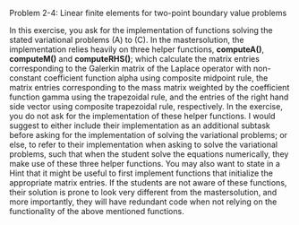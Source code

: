 Problem 2-4: Linear finite elements for two-point boundary value problems

In this exercise, you ask for the implementation of functions solving the stated variational problems (A) to (C). In the mastersolution, the implementation relies heavily on three helper functions, **computeA()**, **computeM()** and **computeRHS()**; which calculate the matrix entries corresponding to the Galerkin matrix of the Laplace operator with non-constant coefficient function alpha using composite midpoint rule, the matrix entries corresponding to the mass matrix weighted by the coefficient function gamma using the trapezoidal rule, and the entries of the right hand side vector using composite trapezoidal rule, respectively.
In the exercise, you do not ask for the implementation of these helper functions. I would suggest to either include their implementation as an additional subtask before asking for the implementation of solving the variational problems; or else, to refer to their implementation when asking to solve the variational problems, such that when the student solve the equations numerically, they make use of these three helper functions. You may also want to state in a Hint that it might be useful to first implement functions that initialize the appropriate matrix entries. If the students are not aware of these functions, their solution is prone to look very different from the mastersolution, and more importantly, they will have redundant code when not relying on the functionality of the above mentioned functions.


